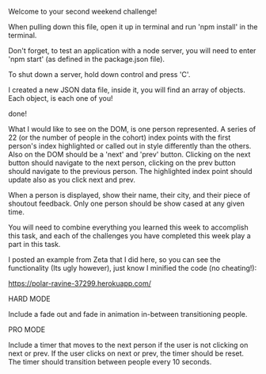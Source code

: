 Welcome to your second weekend challenge!

When pulling down this file, open it up in terminal and run 'npm install' in the terminal.

Don't forget, to test an application with a node server, you will need to enter 'npm start' (as defined in the package.json file).

To shut down a server, hold down control and press 'C'.

I created a new JSON data file, inside it, you will find an array of objects. Each object, is each one of you!

<!-- You first task is to make an AJAX call from the client side app.js, using the .ajax method, which will be set to GET, and access the '/data' url. When successful, it should bring the data back down. You will then need to combine that with what you learned today about making a carousel. --> done!

What I would like to see on the DOM, is one person represented. A series of 22 (or the number of people in the cohort) index points with the first person's index highlighted or called out in style differently than the others. Also on the DOM should be a 'next' and 'prev' button. Clicking on the next button should navigate to the next person, clicking on the prev button should navigate to the previous person. The highlighted index point should update also as you click next and prev.

When a person is displayed, show their name, their city, and their piece of shoutout feedback. Only one person should be show cased at any given time.

You will need to combine everything you learned this week to accomplish this task, and each of the challenges you have completed this week play a part in this task.

I posted an example from Zeta that I did here, so you can see the functionality (Its ugly however), just know I minified the code (no cheating!):

https://polar-ravine-37299.herokuapp.com/

HARD MODE

Include a fade out and fade in animation in-between transitioning people.

PRO MODE

Include a timer that moves to the next person if the user is not clicking on next or prev. If the user clicks on next or prev, the timer should be reset. The timer should transition between people every 10 seconds.
